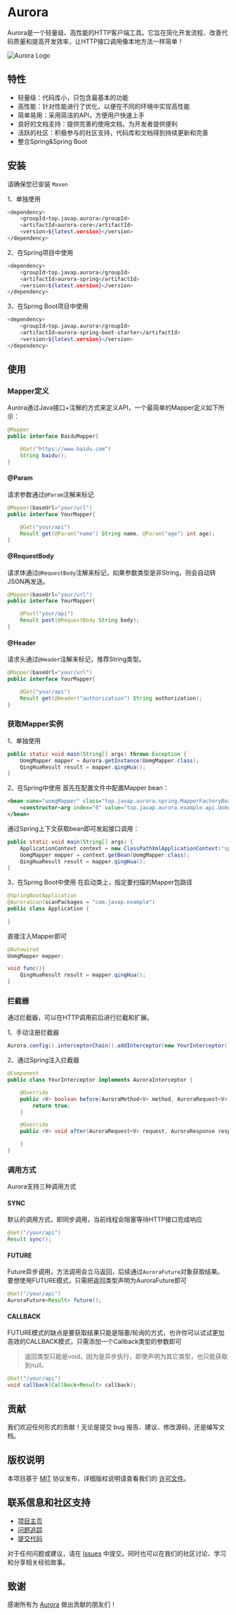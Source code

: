 # Aurora

Aurora是一个轻量级、高性能的HTTP客户端工具。它旨在简化开发流程、改善代码质量和提高开发效率，让HTTP接口调用像本地方法一样简单！

![Aurora Logo](https://s1.ax1x.com/2023/04/13/ppxEtJg.png)

## 特性

* 轻量级：代码库小，只包含最基本的功能
* 高性能：针对性能进行了优化，以便在不同的环境中实现高性能
* 简单易用：采用简洁的API，方便用户快速上手
* 良好的文档支持：提供完善的使用文档，为开发者提供便利
* 活跃的社区：积极参与的社区支持，代码库和文档得到持续更新和完善
* 整合Spring&Spring Boot

## 安装

请确保您已安装 ``Maven``

1、单独使用
```bash
<dependency>
    <groupId>top.javap.aurora</groupId>
    <artifactId>aurora-core</artifactId>
    <version>${latest.version}</version>
</dependency>
```
2、在Spring项目中使用
```bash
<dependency>
    <groupId>top.javap.aurora</groupId>
    <artifactId>aurora-spring</artifactId>
    <version>${latest.version}</version>
</dependency>
```
3、在Spring Boot项目中使用
```bash
<dependency>
    <groupId>top.javap.aurora</groupId>
    <artifactId>aurora-spring-boot-starter</artifactId>
    <version>${latest.version}</version>
</dependency>
```
## 使用
### Mapper定义
Aurora通过Java接口+注解的方式来定义API，一个最简单的Mapper定义如下所示：
```java
@Mapper
public interface BaiduMapper{

    @Get("https://www.baidu.com")
    String baidu();
}
```
#### @Param
请求参数通过`@Param`注解来标记
```java
@Mapper(baseUrl="your/url")
public interface YourMapper{

    @Get("your/api")
    Result get(@Param("name") String name, @Param("age") int age);
}
```
#### @RequestBody
请求体通过`@RequestBody`注解来标记，如果参数类型是非String，则会自动转JSON再发送。
```java
@Mapper(baseUrl="your/url")
public interface YourMapper{

    @Post("your/api")
    Result post(@RequestBody String body);
}
```
#### @Header
请求头通过`@Header`注解来标记，推荐String类型。
```java
@Mapper(baseUrl="your/url")
public interface YourMapper{

    @Get("your/api")
    Result get(@Header("authorization") String authorization);
}
```
### 获取Mapper实例
1、单独使用
```java
public static void main(String[] args) throws Exception {
    UomgMapper mapper = Aurora.getInstance(UomgMapper.class);
    QingHuaResult result = mapper.qingHua();
}
```

2、在Spring中使用
首先在配置文件中配置Mapper bean：
```xml
<bean name="uomgMapper" class="top.javap.aurora.spring.MapperFactoryBean">
    <constructor-arg index="0" value="top.javap.aurora.example.api.UomgMapper" />
</bean>
```
通过Spring上下文获取bean即可发起接口调用：
```java
public static void main(String[] args) {
    ApplicationContext context = new ClassPathXmlApplicationContext("spring.xml");
    UomgMapper mapper = context.getBean(UomgMapper.class);
    QingHuaResult result = mapper.qingHua();
}
```

3、在Spring Boot中使用
在启动类上，指定要扫描的Mapper包路径
```java
@SpringBootApplication
@AuroraScan(scanPackages = "com.javap.example")
public class Application {
    
}
```
直接注入Mapper即可
```java
@Autowired
UomgMapper mapper;

void func(){
    QingHuaResult result = mapper.qingHua();
}
```

### 拦截器
通过拦截器，可以在HTTP调用前后进行拦截和扩展。

1、手动注册拦截器
```java
Aurora.config().interceptorChain().addInterceptor(new YourInterceptor());
```
2、通过Spring注入拦截器
```java
@Component
public class YourInterceptor implements AuroraInterceptor {

    @Override
    public <V> boolean before(AuroraMethod<V> method, AuroraRequest<V> request, Object[] args) {
        return true;
    }

    @Override
    public <V> void after(AuroraRequest<V> request, AuroraResponse response) {

    }
}
```

### 调用方式
Aurora支持三种调用方式
#### SYNC
默认的调用方式，即同步调用，当前线程会阻塞等待HTTP接口完成响应
```java
@Get("/your/api")
Result sync();
```

#### FUTURE
Future异步调用，方法调用会立马返回，后续通过`AuroraFuture`对象获取结果。要想使用FUTURE模式，只需把返回类型声明为AuroraFuture即可
```java
@Get("/your/api")
AuroraFuture<Result> future();
```
#### CALLBACK
FUTURE模式的缺点是要获取结果只能是阻塞/轮询的方式，也许你可以试试更加高效的CALLBACK模式，只需添加一个Callback类型的参数即可
> 返回类型只能是void，因为是异步执行，即使声明为其它类型，也只能获取到null。
```java
@Get("/your/api")
void callback(Callback<Result> callback);
```

## 贡献
我们欢迎任何形式的贡献！无论是提交 bug 报告、建议、修改源码，还是编写文档。

## 版权说明

本项目基于 [MIT](LICENSE) 协议发布，详细版权说明请查看我们的 [许可文件](LICENSE)。

## 联系信息和社区支持

* [项目主页](https://your_project_home_url)
* [问题追踪](https://your_issue_tracker_url)
* [提交代码](https://your_submit_code_url)

对于任何问题或建议，请在 [Issues](https://gitee.com/panchanghe/aurora/issues) 中提交。同时也可以在我们的社区讨论、学习和分享相关经验故事。

## 致谢
感谢所有为 [Aurora](https://gitee.com/panchanghe/aurora) 做出贡献的朋友们！
